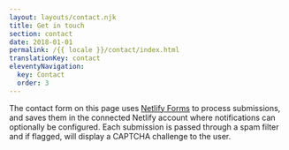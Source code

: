 ```yaml
---
layout: layouts/contact.njk
title: Get in touch
section: contact
date: 2018-01-01
permalink: /{{ locale }}/contact/index.html
translationKey: contact
eleventyNavigation:
  key: Contact
  order: 3
---
```

The contact form on this page uses
[Netlify Forms](https://www.netlify.com/docs/form-handling/) to process
submissions, and saves them in the connected Netlify account where
notifications can optionally be configured. Each submission is passed through a
spam filter and if flagged, will display a CAPTCHA challenge to the user.
